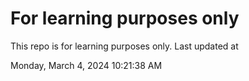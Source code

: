 # For learning purposes only
This repo is for learning purposes only.
Last updated at

Monday, March 4, 2024 10:21:38 AM

